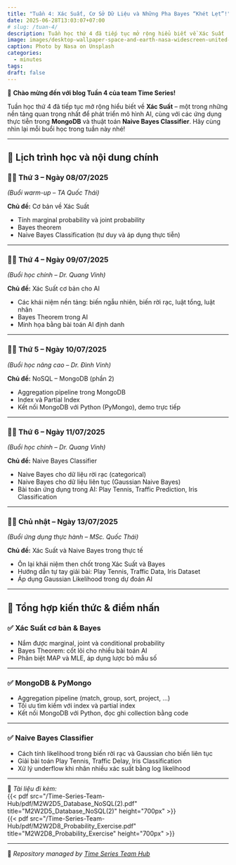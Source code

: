 ```yaml
---
title: "Tuần 4: Xác Suất, Cơ Sở Dữ Liệu và Những Pha Bayes “Khét Lẹt”!"
date: 2025-06-28T13:03:07+07:00
# slug: /tuan-4/
description: Tuần học thứ 4 đã tiếp tục mở rộng hiểu biết về Xác Suất
image: images/desktop-wallpaper-space-and-earth-nasa-widescreen-united-states-horizon-from-space-nasa.jpg
caption: Photo by Nasa on Unsplash
categories:
  - minutes
tags:
draft: false
---
```


🎉 **Chào mừng đến với blog Tuần 4 của team Time Series!**

Tuần học thứ 4 đã tiếp tục mở rộng hiểu biết về **Xác Suất** – một trong những nền tảng quan trọng nhất để phát triển mô hình AI, cùng với các ứng dụng thực tiễn trong **MongoDB** và thuật toán **Naive Bayes Classifier**. Hãy cùng nhìn lại mỗi buổi học trong tuần này nhé!

---

## 📅 **Lịch trình học và nội dung chính**

### 🧑‍🏫 **Thứ 3 – Ngày 08/07/2025**

_(Buổi warm-up – TA Quốc Thái)_

**Chủ đề:** Cơ bản về Xác Suất

- Tính marginal probability và joint probability  
- Bayes theorem  
- Naive Bayes Classification (tư duy và áp dụng thực tiễn)

---

### 👨‍🎓 **Thứ 4 – Ngày 09/07/2025**

_(Buổi học chính – Dr. Quang Vinh)_

**Chủ đề:** Xác Suất cơ bản cho AI

- Các khái niệm nền tảng: biến ngẫu nhiên, biến rời rạc, luật tổng, luật nhân  
- Bayes Theorem trong AI  
- Minh họa bằng bài toán AI định danh

---

### 🧑‍🎓 **Thứ 5 – Ngày 10/07/2025**

_(Buổi học nâng cao – Dr. Đình Vinh)_

**Chủ đề:** NoSQL – MongoDB (phần 2)

- Aggregation pipeline trong MongoDB  
- Index và Partial Index  
- Kết nối MongoDB với Python (PyMongo), demo trực tiếp

---

### 👨‍🎓 **Thứ 6 – Ngày 11/07/2025**

_(Buổi học chính – Dr. Quang Vinh)_

**Chủ đề:** Naive Bayes Classifier

- Naive Bayes cho dữ liệu rời rạc (categorical)  
- Naive Bayes cho dữ liệu liên tục (Gaussian Naive Bayes)  
- Bài toán ứng dụng trong AI: Play Tennis, Traffic Prediction, Iris Classification

---

### 👨‍🎓 **Chủ nhật – Ngày 13/07/2025**

_(Buổi ứng dụng thực hành – MSc. Quốc Thái)_

**Chủ đề:** Xác Suất và Naive Bayes trong thực tế

- Ôn lại khái niệm then chốt trong Xác Suất và Bayes  
- Hướng dẫn tự tay giải bài: Play Tennis, Traffic Data, Iris Dataset  
- Áp dụng Gaussian Likelihood trong dự đoán AI

---

## 📌 **Tổng hợp kiến thức & điểm nhấn**

### ✅ **Xác Suất cơ bản & Bayes**

- Nắm được marginal, joint và conditional probability  
- Bayes Theorem: cốt lõi cho nhiều bài toán AI  
- Phân biệt MAP và MLE, áp dụng lược bỏ mẫu số

---

### ✅ **MongoDB & PyMongo**

- Aggregation pipeline (match, group, sort, project, ...)  
- Tối ưu tìm kiếm với index và partial index  
- Kết nối MongoDB với Python, đọc ghi collection bằng code

---

### ✅ **Naive Bayes Classifier**

- Cách tính likelihood trong biến rời rạc và Gaussian cho biến liên tục  
- Giải bài toán Play Tennis, Traffic Delay, Iris Classification  
- Xử lý underflow khi nhân nhiều xác suất bằng log likelihood

---

📂 _Tài liệu đi kèm:_  
{{< pdf src="/Time-Series-Team-Hub/pdf/M2W2D5_Database_NoSQL(2).pdf" title="M2W2D5_Database_NoSQL(2)" height="700px" >}}  
{{< pdf src="/Time-Series-Team-Hub/pdf/M2W2D8_Probability_Exercise.pdf" title="M2W2D8_Probability_Exercise" height="700px" >}}  



---

🧠 _Repository managed by [Time Series Team Hub](https://github.com/Jennifer1907/Time-Series-Team-Hub)_

